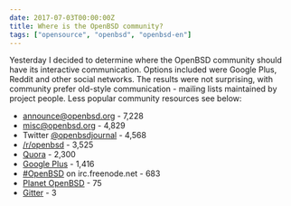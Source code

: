 ```yaml
---
date: 2017-07-03T00:00:00Z
title: Where is the OpenBSD community?
tags: ["opensource", "openbsd", "openbsd-en"]
---
```


Yesterday I decided to determine where the OpenBSD community should have its
interactive communication. Options included were Google Plus, Reddit and other
social networks. The results were not surprising, with community prefer
old-style communication - mailing lists maintained by project people. Less
popular community resources see below:

* [announce@openbsd.org](https://www.openbsd.org/mail.html) - 7,228
* [misc@openbsd.org](https://www.openbsd.org/mail.html) - 4,829
* Twitter [@openbsdjournal](https://twitter.com/openbsdjournal) - 4,568
* [/r/openbsd](https://www.reddit.com/r/openbsd/) - 3,525
* [Quora](https://www.quora.com/topic/OpenBSD) - 2,300
* [Google Plus](https://plus.google.com/communities/113634135604793474364) - 1,416
* [#OpenBSD](http://webchat.freenode.net?channels=%23openbsd) on irc.freenode.net - 683
* [Planet OpenBSD](http://openbsdnow.org/) - 75
* [Gitter](https://gitter.im/BSDs/OpenBSD) - 3
